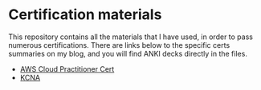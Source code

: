 # Certification materials

This repository contains all the materials that I have used, in order to pass numerous certifications. There are links below to the specific certs summaries on my blog, and you will find ANKI decks directly in the files. 

* [AWS Cloud Practitioner Cert](https://michalpiotrowski.dev/2024/06/25/aws-cloud-practitioner/)
* [KCNA](https://michalpiotrowski.dev/2024/08/30/how-did-i-pass-kcna/)



